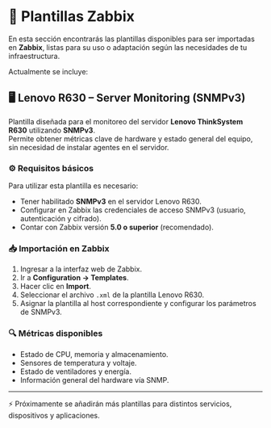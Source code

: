 # 📂 Plantillas Zabbix

En esta sección encontrarás las plantillas disponibles para ser importadas en **Zabbix**, listas para su uso o adaptación según las necesidades de tu infraestructura.  

Actualmente se incluye:

## 🖥️ Lenovo R630 – Server Monitoring (SNMPv3)
Plantilla diseñada para el monitoreo del servidor **Lenovo ThinkSystem R630** utilizando **SNMPv3**.  
Permite obtener métricas clave de hardware y estado general del equipo, sin necesidad de instalar agentes en el servidor.  

### ⚙️ Requisitos básicos
Para utilizar esta plantilla es necesario:  
- Tener habilitado **SNMPv3** en el servidor Lenovo R630.  
- Configurar en Zabbix las credenciales de acceso SNMPv3 (usuario, autenticación y cifrado).  
- Contar con Zabbix versión **5.0 o superior** (recomendado).  

### 📥 Importación en Zabbix
1. Ingresar a la interfaz web de Zabbix.  
2. Ir a **Configuration → Templates**.  
3. Hacer clic en **Import**.  
4. Seleccionar el archivo `.xml` de la plantilla Lenovo R630.  
5. Asignar la plantilla al host correspondiente y configurar los parámetros de SNMPv3.  

### 🔍 Métricas disponibles
- Estado de CPU, memoria y almacenamiento.  
- Sensores de temperatura y voltaje.  
- Estado de ventiladores y energía.  
- Información general del hardware vía SNMP.  

---

⚡ Próximamente se añadirán más plantillas para distintos servicios, dispositivos y aplicaciones.
